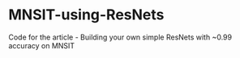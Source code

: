 # MNSIT-using-ResNets
Code for the article - Building your own simple ResNets with ~0.99 accuracy on MNSIT
